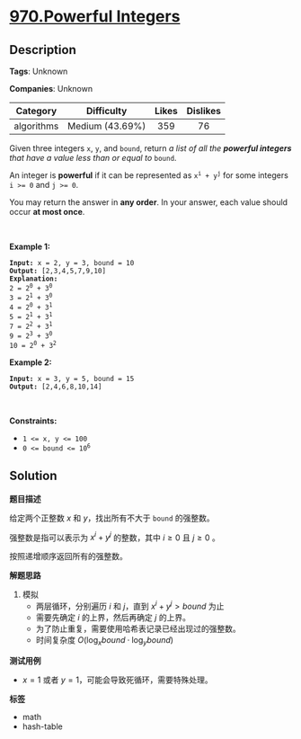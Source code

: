 # [970.Powerful Integers](https://leetcode.com/problems/powerful-integers/description/)

## Description

**Tags**: Unknown

**Companies**: Unknown

|  Category  |   Difficulty    | Likes | Dislikes |
| :--------: | :-------------: | :---: | :------: |
| algorithms | Medium (43.69%) |  359  |    76    |

<p>Given three integers <code>x</code>, <code>y</code>, and <code>bound</code>, return <em>a list of all the <strong>powerful integers</strong> that have a value less than or equal to</em> <code>bound</code>.</p>
<p>An integer is <strong>powerful</strong> if it can be represented as <code>x<sup>i</sup> + y<sup>j</sup></code> for some integers <code>i &gt;= 0</code> and <code>j &gt;= 0</code>.</p>
<p>You may return the answer in <strong>any order</strong>. In your answer, each value should occur <strong>at most once</strong>.</p>
<p>&nbsp;</p>
<p><strong class="example">Example 1:</strong></p>
<pre><code><strong>Input:</strong> x = 2, y = 3, bound = 10
<strong>Output:</strong> [2,3,4,5,7,9,10]
<strong>Explanation:</strong>
2 = 2<sup>0</sup> + 3<sup>0</sup>
3 = 2<sup>1</sup> + 3<sup>0</sup>
4 = 2<sup>0</sup> + 3<sup>1</sup>
5 = 2<sup>1</sup> + 3<sup>1</sup>
7 = 2<sup>2</sup> + 3<sup>1</sup>
9 = 2<sup>3</sup> + 3<sup>0</sup>
10 = 2<sup>0</sup> + 3<sup>2</sup></code></pre>
<p><strong class="example">Example 2:</strong></p>
<pre><code><strong>Input:</strong> x = 3, y = 5, bound = 15
<strong>Output:</strong> [2,4,6,8,10,14]</code></pre>
<p>&nbsp;</p>
<p><strong>Constraints:</strong></p>
<ul>
  <li><code>1 &lt;= x, y &lt;= 100</code></li>
  <li><code>0 &lt;= bound &lt;= 10<sup>6</sup></code></li>
</ul>

## Solution

**题目描述**

给定两个正整数 $x$ 和 $y$，找出所有不大于 `bound` 的强整数。

强整数是指可以表示为 $x^i + y^j$ 的整数，其中 $i \geq 0$ 且 $j \geq 0$ 。

按照递增顺序返回所有的强整数。

**解题思路**

1. 模拟
   - 两层循环，分别遍历 $i$ 和 $j$，直到 $x^i + y^j > bound$ 为止
   - 需要先确定 $i$ 的上界，然后再确定 $j$ 的上界。
   - 为了防止重复，需要使用哈希表记录已经出现过的强整数。
   - 时间复杂度 $O(\log_{x} bound \cdot \log_{y} bound)$

**测试用例**

- $x = 1$ 或者 $y = 1$，可能会导致死循环，需要特殊处理。

**标签**

- math
- hash-table
